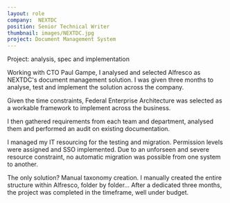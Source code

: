 ```yaml
---
layout: role
company:  NEXTDC
position: Senior Technical Writer
thumbnail: images/NEXTDC.jpg
project: Document Management System
---
```


Project: analysis, spec and implementation

Working with CTO Paul Gampe, I analysed and selected Alfresco as NEXTDC's document management solution. I was given three months to analyse, test and implement the solution across the company.

Given the time constraints, Federal Enterprise Architecture was selected as a workable framework to implement across the business.

I then gathered requirements from each team and department, analysed them and performed an audit on existing documentation.

I managed my IT resourcing for the testing and migration. Permission levels were assigned and SSO implemented. Due to an unforseen and severe resource constraint, no automatic migration was possible from one system to another.

The only solution? Manual taxonomy creation. I manually created the entire structure within Alfresco, folder by folder...
After a dedicated three months, the project was completed in the timeframe, well under budget.
